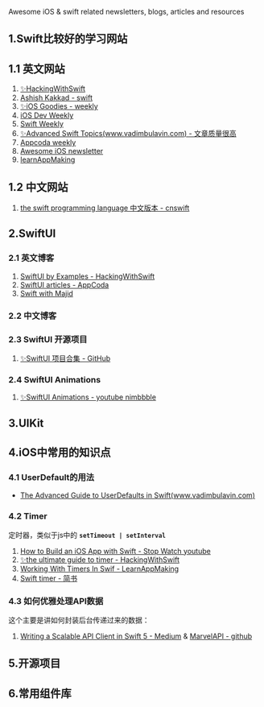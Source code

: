 Awesome iOS & swift related newsletters, blogs, articles and resources

## 1.Swift比较好的学习网站

## 1.1 英文网站
  1. [✨HackingWithSwift](https://www.hackingwithswift.com/)
  2. [Ashish Kakkad - swift](https://ashishkakkad.com/category/swift-language/)
  3. [✨iOS Goodies - weekly](https://ios-goodies.com/)
  4. [iOS Dev Weekly](https://iosdevweekly.com/)
  5. [Swift Weekly](http://digest.swiftweekly.com/)
  6. [✨Advanced Swift Topics(www.vadimbulavin.com) - 文章质量很高](https://www.vadimbulavin.com/)
  7. [Appcoda weekly](http://digest.appcoda.com/)
  8. [Awesome iOS newsletter](https://ios.libhunt.com/newsletter)
  9. [learnAppMaking](https://learnappmaking.com/blog/)

## 1.2 中文网站
  1. [the swift programming language 中文版本 - cnswift](https://www.cnswift.org/)


## 2.SwiftUI

### 2.1 英文博客

  1. [SwiftUI by Examples - HackingWithSwift](https://www.hackingwithswift.com/quick-start/swiftui)
  2. [SwiftUI articles - AppCoda](https://www.appcoda.com/?s=SWIFTUI)
  3. [Swift with Majid](https://swiftwithmajid.com/)

### 2.2 中文博客


### 2.3 SwiftUI 开源项目

  1. [✨SwiftUI 项目合集 - GitHub](https://github.com/ygit/swiftui)


### 2.4 SwiftUI Animations
  1. [✨SwiftUI Animations - youtube nimbbble](https://www.youtube.com/watch?v=gN7xW2YyoBA&list=PLTz6PJ9dfcu30W4CDtFv7f2PAoFMn0Xmb)


## 3.UIKit

## 4.iOS中常用的知识点

### 4.1 UserDefault的用法
  - [The Advanced Guide to UserDefaults in Swift(www.vadimbulavin.com)](https://www.vadimbulavin.com/advanced-guide-to-userdefaults-in-swift/)

### 4.2 Timer
定时器，类似于js中的 **`setTimeout | setInterval`**
  1. [How to Build an iOS App with Swift - Stop Watch youtube](https://www.youtube.com/watch?v=pe8hN7r5ZuE&list=PLHmNdpdzx21E6seWDIDrFDMmwhaldMA0V)
  2. [✨the ultimate guide to timer - HackingWithSwift](https://www.hackingwithswift.com/articles/117/the-ultimate-guide-to-timer)
  3. [Working With Timers In Swif - LearnAppMaking](https://learnappmaking.com/timer-swift-how-to/)
  4. [Swift timer - 简书](https://www.jianshu.com/p/e3188e8aa1dc)

### 4.3 如何优雅处理API数据
这个主要是讲如何封装后台传递过来的数据：
  1. [Writing a Scalable API Client in Swift 5 - Medium](https://medium.com/makingtuenti/writing-a-scalable-api-client-in-swift-4-b3c6f7f3f3fb) & [MarvelAPI - github](https://github.com/victorpimentel/MarvelAPI)

## 5.开源项目


## 6.常用组件库